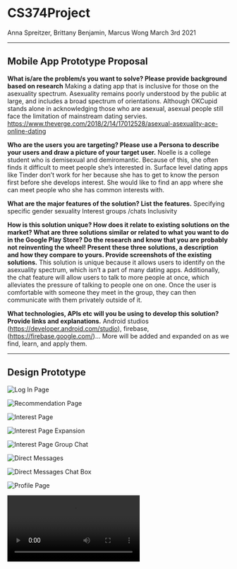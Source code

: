 # CS374Project
Anna Spreitzer, Brittany Benjamin,  Marcus Wong
March 3rd 2021

------

## Mobile App Prototype Proposal

**What is/are the problem/s you want to solve? Please provide background based on research**
Making a dating app that is inclusive for those on the asexuality spectrum. Asexuality remains poorly understood by the public at large, and includes a broad spectrum of orientations. Although OKCupid stands alone in acknowledging those who are asexual, asexual people still face the limitation of mainstream dating servies.
https://www.theverge.com/2018/2/14/17012528/asexual-asexuality-ace-online-dating

**Who are the users you are targeting? Please use a Persona to describe your users and draw a picture of your target user.**
Noelle is a college student who is demisexual and demiromantic. Because of this, she often finds it difficult to meet people she’s interested in. Surface level dating apps like Tinder don’t work for her because she has to get to know the person first before she develops interest. She would like to find an app where she can meet people who she has common interests with.

**What are the major features of the solution? List the features.**
        Specifying specific gender sexuality
        Interest groups /chats
        Inclusivity

**How is this solution unique? How does it relate to existing solutions on the market? What are three solutions similar or related to what you want to do in the Google Play Store? Do the research and know that you are probably not reinventing the wheel! Present these three solutions, a description and how they compare to yours. Provide screenshots of the existing solutions.**
This solution is unique because it allows users to identify on the asexuality spectrum, which isn’t a part of many dating apps. Additionally, the chat feature will allow users to talk to more people at once, which alleviates the pressure of talking to people one on one. Once the user is comfortable with someone they meet in the group, they can then communicate with them privately outside of it.

**What technologies, APIs etc will you be using to develop this solution? Provide links and explanations.**
Android studios (https://developer.android.com/studio), firebase, (https://firebase.google.com/)...  More will be added and expanded on as we find, learn, and apply them.

------

## Design Prototype

![Log In Page](https://github.com/bbenjamin18/CS374Project/blob/main/design/images/SignInPage.png)

![Recommendation Page](https://github.com/bbenjamin18/CS374Project/blob/main/design/images/Recommendation%20Page.png)

![Interest Page](https://github.com/bbenjamin18/CS374Project/blob/main/design/images/Interest%20Page.png)

![Interest Page Expansion](https://github.com/bbenjamin18/CS374Project/blob/main/design/images/Interest%20Page%20-%20Expansion.png)

![Interest Page Group Chat](https://github.com/bbenjamin18/CS374Project/blob/main/design/images/Interest%20Page%20-%20Group%20Chat.png)

![Direct Messages](https://github.com/bbenjamin18/CS374Project/blob/main/design/images/Direct%20Message%20Page.png)

![Direct Messages Chat Box](https://github.com/bbenjamin18/CS374Project/blob/main/design/images/Direct%20Message%20Page%20-%20Chat%20Box.png)

![Profile Page](https://github.com/bbenjamin18/CS374Project/blob/main/design/images/Profile%20Page.png)

![Video](https://github.com/bbenjamin18/CS374Project/blob/main/design/video/Design_Prototype.mov)
